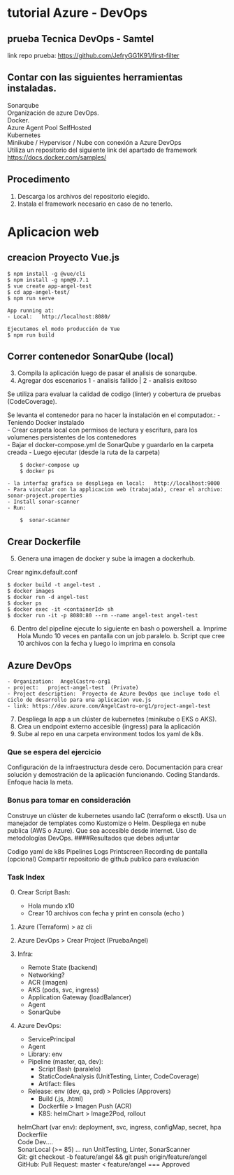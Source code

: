 # tutorial Azure - DevOps  

## prueba Tecnica DevOps - Samtel  
link repo prueba:  https://github.com/JefryGG1K91/first-filter


## Contar con las siguientes herramientas instaladas.

Sonarqube  
Organización de azure DevOps.  
Docker.  
Azure Agent Pool SelfHosted   
Kubernetes   
Minikube / Hypervisor / Nube con conexión a Azure DevOps   
Utiliza un repositorio del siguiente link del apartado de framework https://docs.docker.com/samples/   


## Procedimento

1. Descarga los archivos del repositorio elegido.  
2. Instala el framework necesario en caso de no tenerlo.  


# Aplicacion web

##  creacion Proyecto Vue.js

    $ npm install -g @vue/cli
    $ npm install -g npm@9.7.1
    $ vue create app-angel-test
    $ cd app-angel-test/
    $ npm run serve

    App running at:
    - Local:   http://localhost:8080/ 

    Ejecutamos el modo producción de Vue
    $ npm run build


## Correr contenedor SonarQube (local)

3. Compila la aplicación luego de pasar el analisis de sonarqube.  
4. Agregar dos escenarios 1 - analisis fallido | 2 - analisis exitoso  

Se utiliza para evaluar la calidad de codigo (linter) y cobertura de pruebas (CodeCoverage). 

Se levanta el contenedor para no hacer la instalación en el computador.:
    - Teniendo Docker instalado   
    - Crear carpeta local con permisos de lectura y escritura, para los volumenes persistentes de los contenedores   
    - Bajar el docker-compose.yml de SonarQube y guardarlo en la carpeta creada
    - Luego ejecutar (desde la ruta de la carpeta)  

        $ docker-compose up
        $ docker ps

    - la interfaz grafica se despliega en local:   http://localhost:9000  
    - Para vincular con la applicacion web (trabajada), crear el archivo: sonar-project.properties   
    - Install sonar-scanner   
    - Run:   

        $  sonar-scanner


## Crear Dockerfile

5. Genera una imagen de docker y sube la imagen a dockerhub. 

Crear nginx.default.conf  

    $ docker build -t angel-test . 
    $ docker images
    $ docker run -d angel-test 
    $ docker ps
    $ docker exec -it <containerId> sh
    $ docker run -it -p 8080:80 --rm --name angel-test angel-test


6. Dentro del pipeline ejecute lo siguiente en bash o powershell. a. Imprime Hola Mundo 10 veces en pantalla con un job paralelo. b. Script que cree 10 archivos con la fecha y luego lo imprima en consola  

## Azure DevOps   

    - Organization:  AngelCastro-org1  
    - project:   project-angel-test  (Private)  
    - Project description:  Proyecto de Azure DevOps que incluye todo el ciclo de desarrollo para una aplicacion vue.js  
    - link: https://dev.azure.com/AngelCastro-org1/project-angel-test  


7.  Despliega la app a un clúster de kubernetes (minikube o EKS o AKS).  
8. Crea un endpoint externo accesible (ingress) para la aplicación  
9. Sube al repo en una carpeta environment todos los yaml de k8s. 


### Que se espera del ejercicio

Configuración de la infraestructura desde cero.
Documentación para crear solución y demostración de la aplicación funcionando.
Coding Standards.
Enfoque hacia la meta.

### Bonus para tomar en consideración

Construye un clúster de kubernetes usando IaC (terraform o eksctl).
Usa un manejador de templates como Kustomize o Helm.
Despliega en nube publica (AWS o Azure).
Que sea accesible desde internet.
Uso de metodologías DevOps.
####Resultados que debes adjuntar

Codigo
yaml de k8s
Pipelines
Logs
Printscreen
Recording de pantalla (opcional)
Compartir repositorio de github publico para evaluación


### Task Index


0. Crear Script Bash:  
    - Hola mundo x10  
    - Crear 10 archivos con fecha y print en consola (echo )  
1. Azure (Terraform) > az cli  
2. Azure DevOps > Crear Project (PruebaAngel)  
3. Infra:  
    - Remote State (backend)  
    - Networking? 
    - ACR (imagen)  
    - AKS (pods, svc, ingress)  
    - Application Gateway (loadBalancer)  
    - Agent  
    - SonarQube  
4.  Azure DevOps:  
    - ServicePrincipal  
    - Agent  
    - Library: env  
    - Pipeline (master, qa, dev):   
        - Script Bash (paralelo)  
        - StaticCodeAnalysis (UnitTesting, Linter, CodeCoverage)  
        - Artifact: files  
    - Release: env (dev, qa, prd) > Policies (Approvers)  
        - Build (.js, .html)  
        - Dockerfile > Imagen Push (ACR)  
        - K8S: helmChart > Image2Pod, rollout  


    helmChart (var env): deployment, svc, ingress, configMap, secret, hpa  
    Dockerfile  
    Code Dev....  
    SonarLocal (>= 85) ... run UnitTesting, Linter, SonarScanner  
    Git: git checkout -b feature/angel && git push origin/feature/angel  
    GitHub: Pull Request: master < feature/angel === Approved  